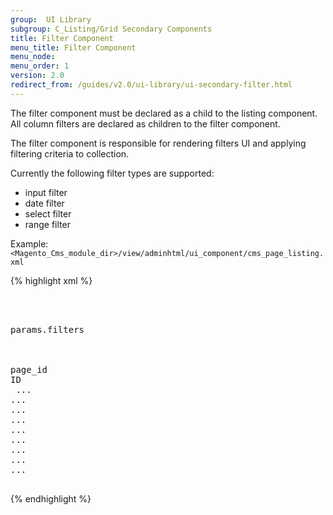```yaml
---
group:  UI Library
subgroup: C_Listing/Grid Secondary Components
title: Filter Component
menu_title: Filter Component
menu_node:
menu_order: 1
version: 2.0
redirect_from: /guides/v2.0/ui-library/ui-secondary-filter.html
---
```


The filter component must be declared as a child to the listing component.
All column filters are declared as children to the filter component.

The filter component is responsible for rendering filters UI and applying filtering criteria to collection.

Currently the following filter types are supported:

* input filter
* date filter
* select filter
* range filter

Example:
`<Magento_Cms_module_dir>/view/adminhtml/ui_component/cms_page_listing.xml`

{% highlight xml %}
<listing xmlns:xsi="http://www.w3.org/2001/XMLSchema-instance" xsi:noNamespaceSchemaLocation="urn:magento:module:Magento_Ui:etc/ui_configuration.xsd">
    <container name="page_listing_top">
        <filters name="listing_filters">
            <argument name="data" xsi:type="array">
                <item name="config" xsi:type="array">
                    <item name="dataScope" xsi:type="string">params.filters</item>
                </item>
            </argument>
            <filterRange name="page_id">
                <argument name="data" xsi:type="array">
                    <item name="config" xsi:type="array">
                        <item name="dataScope" xsi:type="string">page_id</item>
                        <item name="label" xsi:type="string" translate="true">ID</item>
                    </item>
                </argument>
                <filterInput name="from">...</filterInput>
                <filterInput name="to">...</filterInput>
            </filterRange>
            <filterInput name="title">...</filterInput>
            <filterInput name="identifier">...</filterInput>
            <filterSelect name="page_layout">...</filterSelect>
            <filterSelect name="store_id">...</filterSelect>
            <filterSelect name="is_active">...</filterSelect>
            <filterRange name="creation_time" class="Magento\Ui\Component\Filters\Type\DateRange">...</filterRange>
            <filterRange name="update_time" class="Magento\Ui\Component\Filters\Type\DateRange">...</filterRange>
        </filters>
    </container>
</listing>
{% endhighlight %}
